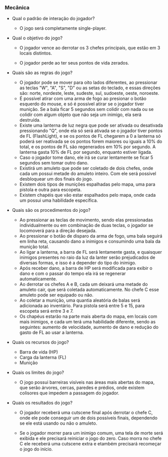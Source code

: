 ### Mecânica

- Qual o padrão de interação do jogador?

    * O jogo será completamente single-player.

- Qual o objetivo do jogo? 

    * O jogador vence ao derrotar os 3 chefes principais, que estão em 3 locais distintos.

    * O jogador perde ao ter seus pontos de vida zerados.

- Quais são as regras do jogo?

    * O jogador pode se mover para oito lados diferentes, ao pressionar as teclas "W", "A", "S", "D" ou as setas do teclado, e essas direções são: norte, nordeste, leste, sudeste, sul, sudoeste, oeste, noroeste.<br>
    * É possível atirar com uma arma de fogo ao presionar o botão esquerdo do mouse, e só é possível atirar se o jogador tiver munição. Se a bala ficar 5 segundos sem colidir com nada ou se colidir com algum objeto que não seja um inimigo, ela será destruída.<br>
    * Existe uma lanterna de luz negra que pode ser ativada ou desativada pressionando "Q", onde ela só será ativada se o jogador tiver pontos de FL (FlashLight), e se os pontos de FL chegarem a 0 a lanterna só poderá ser reativada se os pontos forem maiores ou iguais a 10% do total, e os pontos de FL são regenerados em 10% por segundo. A lanterna gasta 10% de FL por segundo, enquanto estiver ligada.<br>
    * Caso o jogador tome dano, ele irá se curar lentamente se ficar 5 segundos sem tomar outro dano.<br>
    * Existirá um amuleto que pode ser coletado de dois chefes, onde cada um possui metade do amuleto inteiro. Com ele será possivel desbloquear um dos finais do jogo.
    * Existem dois tipos de munições espalhadas pelo mapa, uma para pistola e outra para escopeta.
    * Existem chapéis que vão estar espalhados pelo mapa, onde cada um possui uma habilidade específica.

- Quais são os procedimentos do jogo?

    * Ao pressionar as teclas de movimento, sendo elas pressionadas individualmente ou em combinação de duas teclas, o jogador se locomoverá para a direção desejada.
    * Ao pressionar o botão de disparo da arma de fogo, uma bala seguirá em linha reta, causando dano a inimigos e consumindo uma bala da munição total.
    * Ao ligar a lanterna, a barra de FL será lentamente gasta, e quaisquer inimigos presentes no raio da luz da lanter serão prejudicados de diversas formas, e isso é a depender do tipo do inimigo.
    * Após receber dano, a barra de HP será modificada para exibir o dano e com o passar do tempo ela irá se regenerar automaticamente.
    * Ao derrotar os chefes A e B, cada um deixará uma metade do amuleto cair, que será coletada automaticamente. No chefe C esse amuleto pode ser equipado ou não.
    * Ao coletar a munição, uma quantia aleatória de balas será adicionada ao inventário. Para pistola será entre 5 e 15, para escopeta será entre 3 e 7.
    * Os chapéus estarão na parte mais aberta do mapa, em locais com mais inimigos, e cada um terá uma habilidade diferente, sendo as seguintes: aumento de velocidade, aumento de dano e redução do gasto de FL ao usar a lanterna.

- Quais os recursos do jogo?

    * Barra de vida (HP)
    * Carga da lanterna (FL)
    * Munição

- Quais os limites do jogo?

    * O jogo possui barreiras visíveis nas áreas mais abertas do mapa, que serão árvores, cercas, paredes e prédios, onde existem colisores que impedem a passagem do jogador.

- Quais os resultados do jogo?

    * O jogador receberá uma cutscene final após derrotar o chefe C, onde ele pode conseguir um de dois possíveis finais, dependendo se ele está usando ou não o amuleto.

    * Se o jogador morrer para um inimigo comum, uma tela de morte será exibida e ele precisará reiniciar o jogo do zero. Caso morra no chefe C ele receberá uma cutscene extra e etambém precisará recomeçar o jogo do início.

